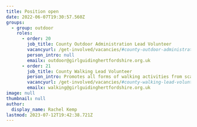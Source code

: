 ```yaml
---
title: Position open
date: 2022-06-07T19:30:57.560Z
groups:
  - group: outdoor
    roles:
      - order: 20
        job_title: County Outdoor Administration Lead Volunteer
        vacancyurl: /get-involved/vacancies/#county-outdoor-administration-lead-volunteer
        person_intro: null
        emailx: outdoor@girlguidinghertfordshire.org.uk
      - order: 21
        job_title: County Walking Lead Volunteer
        person_intro: Promotes all forms of walking activities from scavenger hunts to mountaineering. Supports members undertaking Walking Scheme training and advises on walking events.
        vacancyurl: /get-involved/vacancies/#county-walking-lead-volunteer
        emailx: walking@girlguidinghertfordshire.org.uk
image: null
thumbnail: null
author:
  display_name: Rachel Kemp
lastmod: 2023-07-12T19:42:38.721Z
---
```

